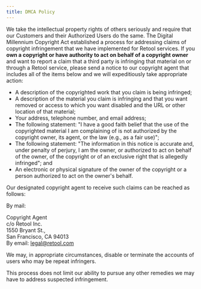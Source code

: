 ```yaml
---
title: DMCA Policy
---
```


We take the intellectual property rights of others seriously and require that our Customers and their Authorized Users do the same. The Digital Millennium Copyright Act established a process for addressing claims of copyright infringement that we have implemented for Retool services. If you **own a copyright or have authority to act on behalf of a copyright owner** and want to report a claim that a third party is infringing that material on or through a Retool service, please send a notice to our copyright agent that includes all of the items below and we will expeditiously take appropriate action:

- A description of the copyrighted work that you claim is being infringed; 
- A description of the material you claim is infringing and that you want removed or access to which you want disabled and the URL or other location of that material;
- Your address, telephone number, and email address;
- The following statement: "I have a good faith belief that the use of the copyrighted material I am complaining of is not authorized by the copyright owner, its agent, or the law (e.g., as a fair use)"; 
- The following statement: "The information in this notice is accurate and, under penalty of perjury, I am the owner, or authorized to act on behalf of the owner, of the copyright or of an exclusive right that is allegedly infringed"; and
- An electronic or physical signature of the owner of the copyright or a person authorized to act on the owner's behalf.

Our designated copyright agent to receive such claims can be reached as follows:

By mail:

Copyright Agent  
c/o Retool Inc.  
1550 Bryant St.,  
San Francisco, CA 94013  
By email: legal@retool.com

We may, in appropriate circumstances, disable or terminate the accounts of users who may be repeat infringers.

This process does not limit our ability to pursue any other remedies we may have to address suspected infringement.

